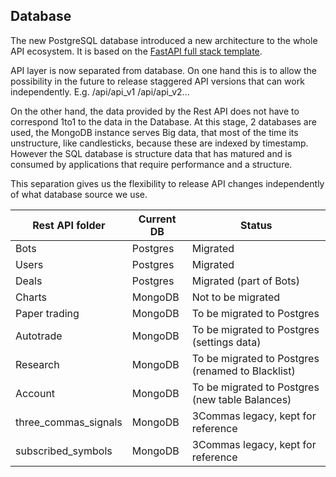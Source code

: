 ## Database

The new PostgreSQL database introduced a new architecture to the whole API ecosystem. It is based on the [FastAPI full stack template](https://github.com/fastapi/full-stack-fastapi-template).

API layer is now separated from database. On one hand this is to allow the possibility in the future to release staggered API versions that can work independently. E.g. /api/api_v1 /api/api_v2...

On the other hand, the data provided by the Rest API does not have to correspond 1to1 to the data in the Database. At this stage, 2 databases are used, the MongoDB instance serves Big data, that most of the time its unstructure, like candlesticks, because these are indexed by timestamp. However the SQL database is structure data that has matured and is consumed by applications that require performance and a structure.

This separation gives us the flexibility to release API changes independently of what database source we use.

| Rest API folder      | Current DB | Status                                            |
|----------------------|------------|---------------------------------------------------|
| Bots                 | Postgres   | Migrated                                          |
| Users                | Postgres   | Migrated                                          |
| Deals                | Postgres   | Migrated (part of Bots)                           |
| Charts               | MongoDB    | Not to be migrated                                |
| Paper trading        | MongoDB    | To be migrated to Postgres                        |
| Autotrade            | MongoDB    | To be migrated to Postgres (settings data)        |
| Research             | MongoDB    | To be migrated to Postgres (renamed to Blacklist) |
| Account              | MongoDB    | To be migrated to Postgres (new table Balances)   |
| three_commas_signals | MongoDB    | 3Commas legacy, kept for reference                |
| subscribed_symbols   | MongoDB    | 3Commas legacy, kept for reference                |

